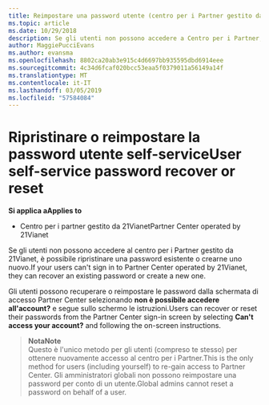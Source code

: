 ```yaml
---
title: Reimpostare una password utente (centro per i Partner gestito da 21Vianet)
ms.topic: article
ms.date: 10/29/2018
description: Se gli utenti non possono accedere a Centro per i Partner, è possibile ripristinare o reimpostare le password dalla schermata di accesso.
author: MaggiePucciEvans
ms.author: evansma
ms.openlocfilehash: 8802ca20ab3e915c4d6697bb935595dbd6914eee
ms.sourcegitcommit: 4c34d6fcaf020bcc53eaa5f0379011a56149a14f
ms.translationtype: MT
ms.contentlocale: it-IT
ms.lasthandoff: 03/05/2019
ms.locfileid: "57584084"
---
```

# <a name="user-self-service-password-recover-or-reset"></a><span data-ttu-id="ebed6-103">Ripristinare o reimpostare la password utente self-service</span><span class="sxs-lookup"><span data-stu-id="ebed6-103">User self-service password recover or reset</span></span>

<span data-ttu-id="ebed6-104">**Si applica a**</span><span class="sxs-lookup"><span data-stu-id="ebed6-104">**Applies to**</span></span>

-   <span data-ttu-id="ebed6-105">Centro per i partner gestito da 21Vianet</span><span class="sxs-lookup"><span data-stu-id="ebed6-105">Partner Center operated by 21Vianet</span></span>


<span data-ttu-id="ebed6-106">Se gli utenti non possono accedere al centro per i Partner gestito da 21Vianet, è possibile ripristinare una password esistente o crearne uno nuovo.</span><span class="sxs-lookup"><span data-stu-id="ebed6-106">If your users can't sign in to Partner Center operated by 21Vianet, they can recover an existing password or create a new one.</span></span> 

<span data-ttu-id="ebed6-107">Gli utenti possono recuperare o reimpostare le password dalla schermata di accesso Partner Center selezionando **non è possibile accedere all'account?** e segue sullo schermo le istruzioni.</span><span class="sxs-lookup"><span data-stu-id="ebed6-107">Users can recover or reset their passwords from the Partner Center sign-in screen by selecting **Can't access your account?** and following the on-screen instructions.</span></span> 

><span data-ttu-id="ebed6-108">**Nota**</span><span class="sxs-lookup"><span data-stu-id="ebed6-108">**Note**</span></span><br><span data-ttu-id="ebed6-109">Questo è l'unico metodo per gli utenti (compreso te stesso) per ottenere nuovamente accesso al centro per i Partner.</span><span class="sxs-lookup"><span data-stu-id="ebed6-109">This is the only method for users (including yourself) to re-gain access to Partner Center.</span></span> <span data-ttu-id="ebed6-110">Gli amministratori globali non possono reimpostare una password per conto di un utente.</span><span class="sxs-lookup"><span data-stu-id="ebed6-110">Global admins cannot reset a password on behalf of a user.</span></span>



 




